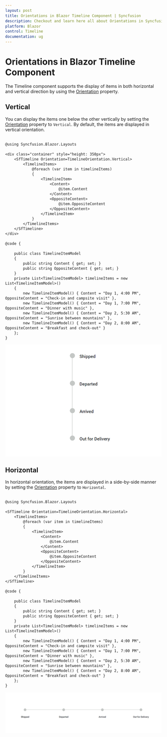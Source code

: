 ```yaml
---
layout: post
title: Orientations in Blazor Timeline Component | Syncfusion
description: Checkout and learn here all about Orientations in Syncfusion Blazor Timeline component and more details.
platform: Blazor
control: Timeline
documentation: ug
---
```


# Orientations in Blazor Timeline Component

The Timeline component supports the display of items in both horizontal and vertical direction by using the [Orientation](https://help.syncfusion.com/cr/blazor/Syncfusion.Blazor.Layouts.SfTimeline.html#Syncfusion_Blazor_Layouts_SfTimeline_Orientation) property.

## Vertical

You can display the items one below the other vertically by setting the [Orientation](https://help.syncfusion.com/cr/blazor/Syncfusion.Blazor.Layouts.SfTimeline.html#Syncfusion_Blazor_Layouts_SfTimeline_Orientation) property to `Vertical`. By default, the items are displayed in vertical orientation.

```cshtml

@using Syncfusion.Blazor.Layouts

<div class="container" style="height: 350px">
    <SfTimeline Orientation=TimelineOrientation.Vertical>
        <TimelineItems>
            @foreach (var item in timelineItems)
            {
                <TimelineItem>
                    <Content>
                        @item.Content
                    </Content>
                    <OppositeContent>
                        @item.OppositeContent
                    </OppositeContent>
                </TimelineItem>
            }
        </TimelineItems>
    </SfTimeline>
</div>

@code {

    public class TimelineItemModel
    {
        public string Content { get; set; }
        public string OppositeContent { get; set; }
    }
    private List<TimelineItemModel> timelineItems = new List<TimelineItemModel>()
    {
        new TimelineItemModel() { Content = "Day 1, 4:00 PM", OppositeContent = "Check-in and campsite visit" },
        new TimelineItemModel() { Content = "Day 1, 7:00 PM", OppositeContent = "Dinner with music" },
        new TimelineItemModel() { Content = "Day 2, 5:30 AM", OppositeContent = "Sunrise between mountains" },
        new TimelineItemModel() { Content = "Day 2, 8:00 AM", OppositeContent = "Breakfast and check-out" }
    };
}

```

![Blazor Timeline Component with Vertical Orientation](./images/Blazor-orientation-vertical.png)

## Horizontal

In horizontal orientation, the items are displayed in a side-by-side manner by setting the [Orientation](https://help.syncfusion.com/cr/blazor/Syncfusion.Blazor.Layouts.SfTimeline.html#Syncfusion_Blazor_Layouts_SfTimeline_Orientation) property to `Horizontal`.

```cshtml

@using Syncfusion.Blazor.Layouts

<SfTimeline Orientation=TimelineOrientation.Horizontal>
    <TimelineItems>
        @foreach (var item in timelineItems)
        {
            <TimelineItem>
                <Content>
                    @item.Content
                </Content>
                <OppositeContent>
                    @item.OppositeContent
                </OppositeContent>
            </TimelineItem>
        }
    </TimelineItems>
</SfTimeline>

@code {

    public class TimelineItemModel
    {
        public string Content { get; set; }
        public string OppositeContent { get; set; }
    }
    private List<TimelineItemModel> timelineItems = new List<TimelineItemModel>()
    {
        new TimelineItemModel() { Content = "Day 1, 4:00 PM", OppositeContent = "Check-in and campsite visit" },
        new TimelineItemModel() { Content = "Day 1, 7:00 PM", OppositeContent = "Dinner with music" },
        new TimelineItemModel() { Content = "Day 2, 5:30 AM", OppositeContent = "Sunrise between mountains" },
        new TimelineItemModel() { Content = "Day 2, 8:00 AM", OppositeContent = "Breakfast and check-out" }
    };
}

```

![Blazor Timeline Component with Horizontal Orientation](./images/Blazor-orientation-horizontal.png)
